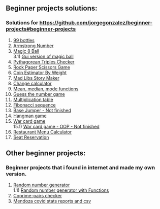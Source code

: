 ## Beginner projects solutions:

### Solutions for https://github.com/jorgegonzalez/beginner-projects#beginner-projects

1) [99 bottles](https://github.com/facufrau/beginner-projects-solutions/blob/master/solutions/99bottles.py)
2) [Armstrong Number](https://github.com/facufrau/beginner-projects-solutions/blob/master/solutions/armstrong.py)
3) [Magic 8 Ball](https://github.com/facufrau/beginner-projects-solutions/blob/master/solutions/magic_8ball.py)\
3.1) [Gui version of magic ball](https://github.com/facufrau/beginner-projects-solutions/blob/master/solutions/magic_8ballgui.py) 
4) [Pythagorean Triples Checker](https://github.com/facufrau/beginner-projects-solutions/blob/master/solutions/pythagorean.py)
5) [Rock Paper Scissors Game](https://github.com/facufrau/beginner-projects-solutions/blob/master/solutions/rockpaperscissors.py)
6) [Coin Estimator By Weight](https://github.com/facufrau/beginner-projects-solutions/blob/master/solutions/coin_estimator.py)
7) [Mad Libs Story Maker](https://github.com/facufrau/beginner-projects-solutions/blob/master/solutions/madlibs.py)
8) [Change calculator](https://github.com/facufrau/beginner-projects-solutions/blob/master/solutions/changecalc.py)
9) [Mean, median, mode functions](https://github.com/facufrau/beginner-projects-solutions/blob/master/solutions/mean_median_mode.py)
10) [Guess the number game](https://github.com/facufrau/beginner-projects-solutions/blob/master/solutions/guess_number.py)
11) [Multiplication table](https://github.com/facufrau/beginner-projects-solutions/blob/master/solutions/mult_tables.py)
12) [Fibonacci sequence](https://github.com/facufrau/beginner-projects-solutions/blob/master/solutions/fibonacci.py)
13) [Base Jumper - Not finished](https://github.com/facufrau/beginner-projects-solutions/blob/master/solutions/base_jumper.py)
14) [Hangman game](https://github.com/facufrau/beginner-projects-solutions/blob/master/solutions/hangman.py)
15) [War card game](https://github.com/facufrau/beginner-projects-solutions/blob/master/solutions/war_card_game.py)\
15.1) [War card game - OOP - Not finished](https://github.com/facufrau/beginner-projects-solutions/blob/master/solutions/war_card_game_oop.py)
16) [Restaurant Menu Calculator](https://github.com/facufrau/beginner-projects-solutions/blob/master/solutions/menu_calculator.py)
17) [Seat Reservation](https://github.com/facufrau/beginner-projects-solutions/blob/master/solutions/seat_reservation.py)
## Other beginner projects:

### Beginner projects that i found in internet and made my own version.

1) [Random number generator](https://github.com/facufrau/beginner-projects-solutions/blob/master/solutions/num_generator.py)\
  1.1) [Random number generator with Functions](https://github.com/facufrau/beginner-projects-solutions/blob/master/solutions/num_generator_functions.py)
2) [Coprime-pairs checker](https://github.com/facufrau/beginner-projects-solutions/blob/master/solutions/coprimos.py)
3) [Mendoza covid stats reports and csv](https://github.com/facufrau/beginner-projects-solutions/tree/master/reportes_covid)
